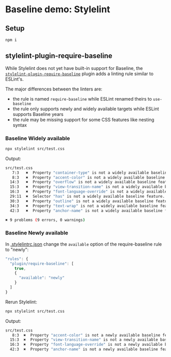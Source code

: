 # Baseline demo: Stylelint

## Setup

```sh
npm i
```

## stylelint-plugin-require-baseline

While Stylelint does not yet have built-in support for Baseline, the [`stylelint-plugin-require-baseline`](https://github.com/ryo-manba/stylelint-plugin-require-baseline) plugin adds a linting rule similar to ESLint's.

The major differences between the linters are:

- the rule is named `require-baseline` while ESLint renamed theirs to `use-baseline`
- the rule only supports newly and widely available targets while ESLint supports Baseline years
- the rule may be missing support for some CSS features like nesting syntax

### Baseline Widely available

```sh
npx stylelint src/test.css
```

Output:

```sh
src/test.css
   7:3   ✖  Property "container-type" is not a widely available baseline feature. (plugin/require-baseline)
   8:3   ✖  Property "accent-color" is not a widely available baseline feature. (plugin/require-baseline)
  14:3   ✖  Property "overflow" is not a widely available baseline feature. (plugin/require-baseline)
  15:3   ✖  Property "view-transition-name" is not a widely available baseline feature. (plugin/require-baseline)
  16:3   ✖  Property "font-language-override" is not a widely available baseline feature. (plugin/require-baseline)
  29:11  ✖  Selector "has" is not a widely available baseline feature. (plugin/require-baseline)
  30:3   ✖  Property "outline" is not a widely available baseline feature. (plugin/require-baseline)
  34:3   ✖  Property "text-wrap" is not a widely available baseline feature. (plugin/require-baseline)
  42:3   ✖  Property "anchor-name" is not a widely available baseline feature. (plugin/require-baseline)

✖ 9 problems (9 errors, 0 warnings)
```

### Baseline Newly available

In [.stylelintrc.json](.stylelintrc.json) change the `available` option of the require-baseline rule to "newly":

```js
"rules": {
  "plugin/require-baseline": [
    true,
    {
      "available": "newly"
    }
  ]
}
```

Rerun Stylelint:

```sh
npx stylelint src/test.css
```

Output:

```sh
src/test.css
   8:3  ✖  Property "accent-color" is not a newly available baseline feature. (plugin/require-baseline)
  15:3  ✖  Property "view-transition-name" is not a newly available baseline feature. (plugin/require-baseline)
  16:3  ✖  Property "font-language-override" is not a newly available baseline feature. (plugin/require-baseline)
  42:3  ✖  Property "anchor-name" is not a newly available baseline feature. (plugin/require-baseline)
```
